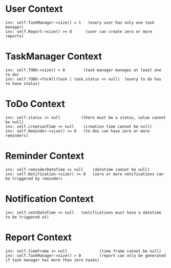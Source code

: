 # User Context
```ocl
inv: self.TaskManager->size() = 1   (every user has only one task manager)
inv: self.Report->size() >= 0      (user can create zero or more reports)
```
# TaskManager Context
```ocl
inv: self.TODO->size() > 0        (task manager manages at least one to do)
inv: self.TODO->forAll(task | task.status <> null)  (every to do has to have status)
```
# ToDo Context
```ocl
inv: self.status <> null         (there must be a status, value cannot be null)
inv: self.creationTime <> null    (creation time cannot be null)
inv: self.Reminder->size() >= 0   (to dos can have zero or more reminders)
```
# Reminder Context
```ocl
inv: self.reminderDateTime <> null    (datetime cannot be null)
inv: self.Notification->size() >= 0   (zero or more notifications can be triggered by reminder)
```
# Notification Context
```ocl
inv: self.sentDateTime <> null   (notifications must have a datetime to be triggered at)
```
# Report Context
```ocl
inv: self.timeFrame <> null              (time frame cannot be null)
inv: self.TaskManager->size() > 0        (report can only be generated if task manager has more than zero tasks)
```